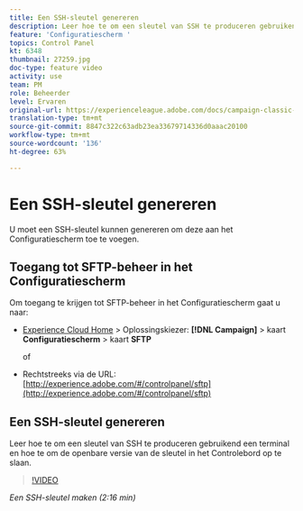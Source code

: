 ```yaml
---
title: Een SSH-sleutel genereren
description: Leer hoe te om een sleutel van SSH te produceren gebruikend een terminal en hoe te om de openbare versie van de sleutel in het Controlebord op te slaan.
feature: 'Configuratiescherm '
topics: Control Panel
kt: 6348
thumbnail: 27259.jpg
doc-type: feature video
activity: use
team: PM
role: Beheerder
level: Ervaren
original-url: https://experienceleague.adobe.com/docs/campaign-classic-learn/tutorials/administrating/control-panel-acc/generate-ssh-key.html
translation-type: tm+mt
source-git-commit: 8847c322c63adb23ea33679714336d0aaac20100
workflow-type: tm+mt
source-wordcount: '136'
ht-degree: 63%

---
```



# Een SSH-sleutel genereren

U moet een SSH-sleutel kunnen genereren om deze aan het Configuratiescherm toe te voegen.

## Toegang tot SFTP-beheer in het Configuratiescherm

Om toegang te krijgen tot SFTP-beheer in het Configuratiescherm gaat u naar:

* [Experience Cloud Home](https://experience.adobe.com/#/home) > Oplossingskiezer: **[!DNL Campaign]** > kaart **Configuratiescherm** > kaart **SFTP**

   of
* Rechtstreeks via de URL: [http://experience.adobe.com/#/controlpanel/sftp](http://experience.adobe.com/#/controlpanel/sftp)

## Een SSH-sleutel genereren

Leer hoe te om een sleutel van SSH te produceren gebruikend een terminal en hoe te om de openbare versie van de sleutel in het Controlebord op te slaan.

>[!VIDEO](https://video.tv.adobe.com/v/27259?quality=12)

*Een SSH-sleutel maken (2:16 min)*